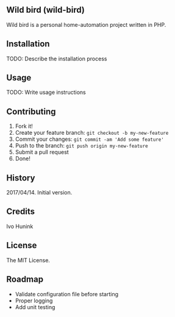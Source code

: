 ## Wild bird (wild-bird)

Wild bird is a personal home-automation project written in PHP.

## Installation

TODO: Describe the installation process

## Usage

TODO: Write usage instructions

## Contributing

1. Fork it!
2. Create your feature branch: `git checkout -b my-new-feature`
3. Commit your changes: `git commit -am 'Add some feature'`
4. Push to the branch: `git push origin my-new-feature`
5. Submit a pull request
6. Done!

## History

2017/04/14. Initial version.

## Credits

Ivo Hunink

## License

The MIT License.

## Roadmap

- Validate configuration file before starting
- Proper logging
- Add unit testing
